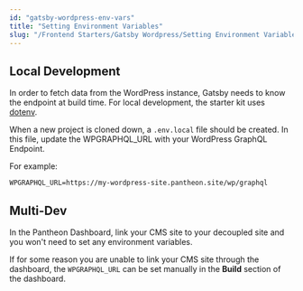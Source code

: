 ```yaml
---
id: "gatsby-wordpress-env-vars"
title: "Setting Environment Variables"
slug: "/Frontend Starters/Gatsby Wordpress/Setting Environment Variables"
---
```


## Local Development

In order to fetch data from the WordPress instance, Gatsby needs to know the endpoint
at build time. For local development, the starter kit uses [dotenv](https://www.npmjs.com/package/dotenv).

When a new project is cloned down, a `.env.local` file should be created.
In this file, update the WPGRAPHQL_URL with your WordPress GraphQL Endpoint.

For example:

```
WPGRAPHQL_URL=https://my-wordpress-site.pantheon.site/wp/graphql
```

## Multi-Dev

In the Pantheon Dashboard, link your CMS site to your decoupled site and you won't need
to set any environment variables.


If for some reason you are unable to link your CMS site through the dashboard,
the `WPGRAPHQL_URL` can be set manually in the __Build__ section of the dashboard.